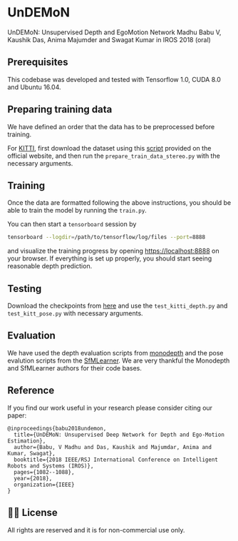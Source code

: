 # UnDEMoN
UnDEMoN: Unsupervised Depth and EgoMotion Network
Madhu Babu V, Kaushik Das, Anima Majumder and  Swagat Kumar
in IROS 2018 (oral)


## Prerequisites
This codebase was developed and tested with Tensorflow 1.0, CUDA 8.0 and Ubuntu 16.04.

## Preparing training data

We have defined an order that the data has to be preprocessed before training. 

For [KITTI](http://www.cvlibs.net/datasets/kitti/raw_data.php), first download the dataset using this [script](http://www.cvlibs.net/download.php?file=raw_data_downloader.zip) provided on the official website, and then run the `prepare_train_data_stereo.py` with the necessary arguments.


## Training
Once the data are formatted following the above instructions, you should be able to train the model by running the `train.py`.

You can then start a `tensorboard` session by

```bash
tensorboard --logdir=/path/to/tensorflow/log/files --port=8888
```
and visualize the training progress by opening [https://localhost:8888](https://localhost:8888) on your browser. If everything is set up properly, you should start seeing reasonable depth prediction. 

## Testing

Download the checkpoints from [here](https://drive.google.com/drive/folders/1bg55pMxO7fgLoyB-yb6pjtUNc6zD4pqT?usp=sharing) and use the `test_kitti_depth.py` and `test_kitt_pose.py` with necessary arguments. 

## Evaluation

We have used the depth evaluation scripts from [monodepth](https://github.com/mrharicot/monodepth) and the pose evalution scripts from the [SfMLearner](https://github.com/tinghuiz/SfMLearner/). 
We are very thankful the Monodepth and SfMLearner authors for their code bases.

## Reference
If you find our work useful in your research please consider citing our paper:
```
@inproceedings{babu2018undemon,
  title={UnDEMoN: Unsupervised Deep Network for Depth and Ego-Motion Estimation},
  author={Babu, V Madhu and Das, Kaushik and Majumdar, Anima and Kumar, Swagat},
  booktitle={2018 IEEE/RSJ International Conference on Intelligent Robots and Systems (IROS)},
  pages={1082--1088},
  year={2018},
  organization={IEEE}
}
```
## 👩‍⚖️ License

All rights are reserved and it is for non-commercial use only.
